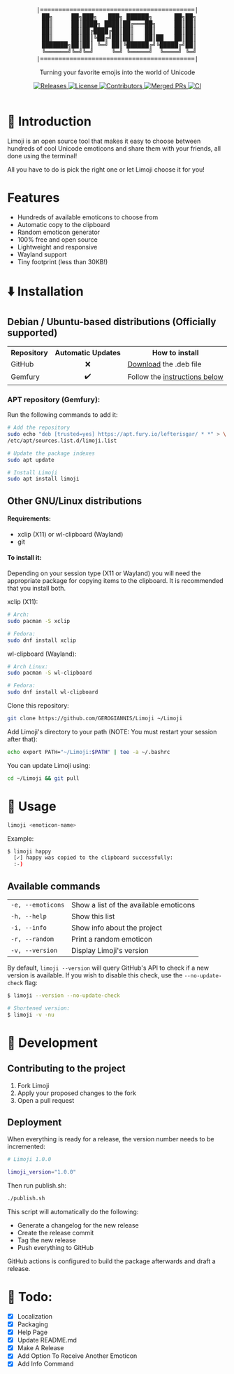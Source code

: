 <div align="center">
    <pre>|==========================================|
 ██╗     ██╗███╗   ███╗ ██████╗      ██╗██╗
 ██║     ██║████╗ ████║██╔═══██╗     ██║██║
 ██║     ██║██╔████╔██║██║   ██║     ██║██║
 ██║     ██║██║╚██╔╝██║██║   ██║██   ██║██║
 ███████╗██║██║ ╚═╝ ██║╚██████╔╝╚█████╔╝██║
 ╚══════╝╚═╝╚═╝     ╚═╝ ╚═════╝  ╚════╝ ╚═╝
|==========================================|</pre>
    <p>
    Turning your favorite emojis into the world of Unicode
    </p>
    <a href="https://github.com/GEROGIANNIS/Limoji/releases/latest">
        <img alt="Releases" src="https://flat.badgen.net/github/release/GEROGIANNIS/Limoji/stable?color=green">
    </a>
    <a href="https://github.com/GEROGIANNIS/Limoji/blob/main/LICENSE">
        <img alt="License" src="https://flat.badgen.net/github/license/GEROGIANNIS/Limoji?color=orange">
    </a>
    <a href="https://github.com/GEROGIANNIS/Limoji/graphs/contributors">
        <img alt="Contributors" src="https://flat.badgen.net/github/contributors/GEROGIANNIS/Limoji">
    </a>
    <a href="https://github.com/GEROGIANNIS/Limoji/pulls">
        <img alt="Merged PRs" src="https://flat.badgen.net/github/merged-prs/GEROGIANNIS/Limoji?color=purple">
    </a>
    <a href="https://github.com/GEROGIANNIS/Limoji/actions">
        <img alt="CI" src="https://flat.badgen.net/github/checks/GEROGIANNIS/Limoji">
    </a>
</div>

<br>

# 📖 Introduction

Limoji is an open source tool that makes it easy to choose between hundreds of cool Unicode emoticons and share them with your friends, all done using the terminal!

All you have to do is pick the right one or let Limoji choose it for you!

# Features

* Hundreds of available emoticons to choose from
* Automatic copy to the clipboard
* Random emoticon generator
* 100% free and open source
* Lightweight and responsive
* Wayland support
* Tiny footprint (less than 30KB!)

# ⬇️ Installation

## Debian / Ubuntu-based distributions (Officially supported)

<table>
	<th>Repository</th>
	<th>Automatic Updates</th>
	<th>How to install</th>
	<tr>
		<td>GitHub</td>
		<td align="center">❌</td>
		<td>
			<a href="https://github.com/GEROGIANNIS/Limoji/releases/latest">Download</a> the .deb file
		</td>
	</tr>
        <tr>
		<td>Gemfury</td>
		<td align="center">✔️</td>
		<td>
			Follow the <a href=#apt-repository-gemfury>instructions below</a>
		</td>
	</tr>
</table>

### APT repository (Gemfury):

Run the following commands to add it:
```sh
# Add the repository
sudo echo "deb [trusted=yes] https://apt.fury.io/lefterisgar/ * *" > \
/etc/apt/sources.list.d/limoji.list

# Update the package indexes
sudo apt update

# Install Limoji
sudo apt install limoji
```

## Other GNU/Linux distributions

#### Requirements:

* xclip (X11) or wl-clipboard (Wayland)
* git

#### To install it:

Depending on your session type (X11 or Wayland) you will need the appropriate package for copying items to the clipboard. It is recommended that you install both.

xclip (X11):

```bash
# Arch:
sudo pacman -S xclip

# Fedora:
sudo dnf install xclip
```

wl-clipboard (Wayland):
```bash
# Arch Linux:
sudo pacman -S wl-clipboard

# Fedora:
sudo dnf install wl-clipboard
```

Clone this repository:

```bash
git clone https://github.com/GEROGIANNIS/Limoji ~/Limoji
```

Add Limoji's directory to your path (NOTE: You must restart your session after that):

```bash
echo export PATH="~/Limoji:$PATH" | tee -a ~/.bashrc
```

You can update Limoji using:

```bash
cd ~/Limoji && git pull
```

# 📄 Usage

```bash
limoji <emoticon-name>
```

Example:

```bash
$ limoji happy
  [✓] happy was copied to the clipboard successfully:
  :‑)
```

## Available commands

<table>
    <tr>
        <td><code>-e, --emoticons</code></td>
        <td>Show a list of the available emoticons</td>
    </tr>
    <tr>
        <td><code>-h, --help</code></td>
        <td>Show this list</td>
    </tr>
    <tr>
        <td><code>-i, --info</code></td>
        <td>Show info about the project</td>
    </tr>
    <tr>
        <td><code>-r, --random</code></td>
        <td>Print a random emoticon</td>
    </tr>
    <tr>
        <td><code>-v, --version</code></td>
        <td>Display Limoji's version</td>
    </tr>
</table>

By default, `limoji --version` will query GitHub's API to check if a new version is available. If you wish to disable this check, use the `--no-update-check` flag:

```bash
$ limoji --version --no-update-check

# Shortened version:
$ limoji -v -nu
```

# 🔨 Development

## Contributing to the project

1. Fork Limoji
2. Apply your proposed changes to the fork
3. Open a pull request

## Deployment

When everything is ready for a release, the version number needs to be incremented:

```bash
# Limoji 1.0.0

limoji_version="1.0.0"
```

Then run publish.sh:

```bash
./publish.sh
```

This script will automatically do the following:

* Generate a changelog for the new release
* Create the release commit
* Tag the new release
* Push everything to GitHub

GitHub actions is configured to build the package afterwards and draft a release.

# 💬 Todo:
- [x] Localization
- [x] Packaging
- [x] Help Page
- [x] Update README.md
- [x] Make A Release
- [x] Add Option To Receive Another Emoticon
- [x] Add Info Command
